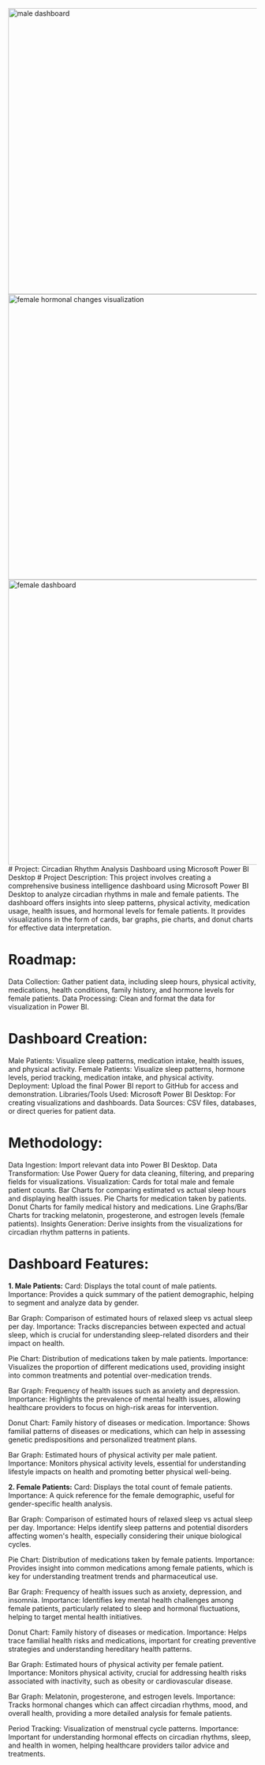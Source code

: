 <img width="579" alt="male dashboard" src="https://github.com/user-attachments/assets/26ddeb65-c424-416e-89ba-ac59ea01dff7">
<img width="578" alt="female hormonal changes visualization" src="https://github.com/user-attachments/assets/f98562c6-e05e-4886-92cb-73b64a6d225f">
<img width="577" alt="female dashboard" src="https://github.com/user-attachments/assets/b679e05e-1e4b-4a4a-bbbf-c7f2c5215b84">
# Project: Circadian Rhythm Analysis Dashboard using Microsoft Power BI Desktop
# Project Description:
This project involves creating a comprehensive business intelligence dashboard using Microsoft Power BI Desktop to analyze circadian rhythms in male and female patients. The dashboard offers insights into sleep patterns, physical activity, medication usage, health issues, and hormonal levels for female patients. It provides visualizations in the form of cards, bar graphs, pie charts, and donut charts for effective data interpretation.

# Roadmap:
Data Collection: Gather patient data, including sleep hours, physical activity, medications, health conditions, family history, and hormone levels for female patients.
Data Processing: Clean and format the data for visualization in Power BI.

# Dashboard Creation:
Male Patients: Visualize sleep patterns, medication intake, health issues, and physical activity.
Female Patients: Visualize sleep patterns, hormone levels, period tracking, medication intake, and physical activity.
Deployment: Upload the final Power BI report to GitHub for access and demonstration.
Libraries/Tools Used:
Microsoft Power BI Desktop: For creating visualizations and dashboards.
Data Sources: CSV files, databases, or direct queries for patient data.

# Methodology:
Data Ingestion: Import relevant data into Power BI Desktop.
Data Transformation: Use Power Query for data cleaning, filtering, and preparing fields for visualizations.
Visualization:
Cards for total male and female patient counts.
Bar Charts for comparing estimated vs actual sleep hours and displaying health issues.
Pie Charts for medication taken by patients.
Donut Charts for family medical history and medications.
Line Graphs/Bar Charts for tracking melatonin, progesterone, and estrogen levels (female patients).
Insights Generation: Derive insights from the visualizations for circadian rhythm patterns in patients.
# Dashboard Features:
**1. Male Patients:**
Card: Displays the total count of male patients.
Importance: Provides a quick summary of the patient demographic, helping to segment and analyze data by gender.

Bar Graph: Comparison of estimated hours of relaxed sleep vs actual sleep per day.
Importance: Tracks discrepancies between expected and actual sleep, which is crucial for understanding sleep-related disorders and their impact on health.

Pie Chart: Distribution of medications taken by male patients.
Importance: Visualizes the proportion of different medications used, providing insight into common treatments and potential over-medication trends.

Bar Graph: Frequency of health issues such as anxiety and depression.
Importance: Highlights the prevalence of mental health issues, allowing healthcare providers to focus on high-risk areas for intervention.

Donut Chart: Family history of diseases or medication.
Importance: Shows familial patterns of diseases or medications, which can help in assessing genetic predispositions and personalized treatment plans.

Bar Graph: Estimated hours of physical activity per male patient.
Importance: Monitors physical activity levels, essential for understanding lifestyle impacts on health and promoting better physical well-being.

**2. Female Patients:**
Card: Displays the total count of female patients.
Importance: A quick reference for the female demographic, useful for gender-specific health analysis.

Bar Graph: Comparison of estimated hours of relaxed sleep vs actual sleep per day.
Importance: Helps identify sleep patterns and potential disorders affecting women's health, especially considering their unique biological cycles.

Pie Chart: Distribution of medications taken by female patients.
Importance: Provides insight into common medications among female patients, which is key for understanding treatment trends and pharmaceutical use.

Bar Graph: Frequency of health issues such as anxiety, depression, and insomnia.
Importance: Identifies key mental health challenges among female patients, particularly related to sleep and hormonal fluctuations, helping to target mental health initiatives.

Donut Chart: Family history of diseases or medication.
Importance: Helps trace familial health risks and medications, important for creating preventive strategies and understanding hereditary health patterns.

Bar Graph: Estimated hours of physical activity per female patient.
Importance: Monitors physical activity, crucial for addressing health risks associated with inactivity, such as obesity or cardiovascular disease.

Bar Graph: Melatonin, progesterone, and estrogen levels.
Importance: Tracks hormonal changes which can affect circadian rhythms, mood, and overall health, providing a more detailed analysis for female patients.

Period Tracking: Visualization of menstrual cycle patterns.
Importance: Important for understanding hormonal effects on circadian rhythms, sleep, and health in women, helping healthcare providers tailor advice and treatments.

